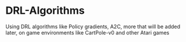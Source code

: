 # DRL-Algorithms
Using DRL algorithms like Policy gradients, A2C, more that will be added later, on game environments like CartPole-v0 and other Atari games

